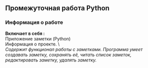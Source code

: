 ## Промежуточная  работа Python
### Информация о работе
**Включает в себя :** \
Приложение заметки (Python) \
Информация о проекте. \  
_Содержит функционал работы с заметками.
Программа умеет создавать заметку, сохранять её, читать список
заметок, редактировать заметку, удалять заметку._
